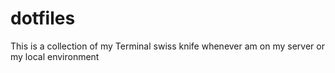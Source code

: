 # dotfiles
This is a collection of my Terminal swiss knife whenever am on my server or my local environment
